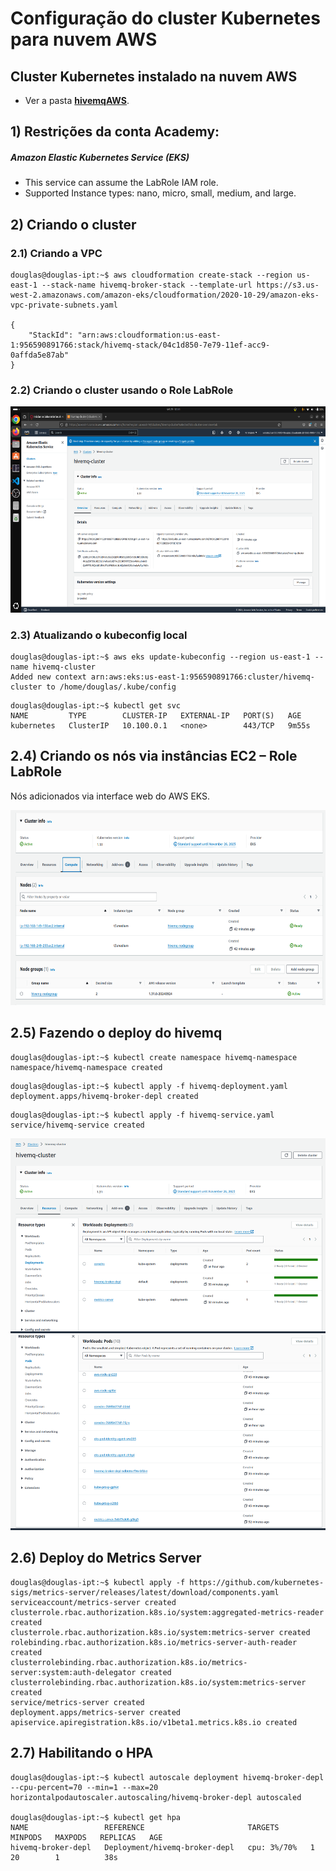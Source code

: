 # Configuração do cluster Kubernetes para nuvem AWS

## Cluster Kubernetes instalado na nuvem AWS
- Ver a pasta [**hivemqAWS**](./hivemqAWS).

## 1) Restrições da conta Academy:

##### <span id="anchor"></span>Amazon Elastic Kubernetes Service (EKS)

- This service can assume the LabRole IAM role.
- Supported Instance types: nano, micro, small, medium, and large.

## 2) Criando o cluster

### 2.1) Criando a VPC
```
douglas@douglas-ipt:~$ aws cloudformation create-stack --region us-east-1 --stack-name hivemq-broker-stack --template-url https://s3.us-west-2.amazonaws.com/amazon-eks/cloudformation/2020-10-29/amazon-eks-vpc-private-subnets.yaml

{
    "StackId": "arn:aws:cloudformation:us-east-1:956590891766:stack/hivemq-stack/04c1d850-7e79-11ef-acc9-0affda5e87ab"
}

```
### 2.2) Criando o cluster usando o Role LabRole

<img src="imagens/hivemq_cluster.png" style="width:17cm;height:8.712cm" />

### 2.3) Atualizando o kubeconfig local
```
douglas@douglas-ipt:~$ aws eks update-kubeconfig --region us-east-1 --name hivemq-cluster
Added new context arn:aws:eks:us-east-1:956590891766:cluster/hivemq-cluster to /home/douglas/.kube/config

```

```
douglas@douglas-ipt:~$ kubectl get svc
NAME         TYPE        CLUSTER-IP   EXTERNAL-IP   PORT(S)   AGE
kubernetes   ClusterIP   10.100.0.1   <none>        443/TCP   9m55s
```

## 2.4) Criando os nós via instâncias EC2 – Role LabRole

Nós adicionados via interface web do AWS EKS.

<img src="imagens/nos.png" style="width:17cm;height:8.259cm" />


## 2.5) Fazendo o deploy do hivemq

```
douglas@douglas-ipt:~$ kubectl create namespace hivemq-namespace
namespace/hivemq-namespace created

```
```
douglas@douglas-ipt:~$ kubectl apply -f hivemq-deployment.yaml 
deployment.apps/hivemq-broker-depl created
```
```
douglas@douglas-ipt:~$ kubectl apply -f hivemq-service.yaml 
service/hivemq-service created
```

<img src="imagens/deployments.png" style="width:17cm;height:8.259cm" />

<img src="imagens/pods.png" style="width:17cm;height:8.259cm" />


## 2.6) Deploy do Metrics Server

```
douglas@douglas-ipt:~$ kubectl apply -f https://github.com/kubernetes-sigs/metrics-server/releases/latest/download/components.yaml
serviceaccount/metrics-server created
clusterrole.rbac.authorization.k8s.io/system:aggregated-metrics-reader created
clusterrole.rbac.authorization.k8s.io/system:metrics-server created
rolebinding.rbac.authorization.k8s.io/metrics-server-auth-reader created
clusterrolebinding.rbac.authorization.k8s.io/metrics-server:system:auth-delegator created
clusterrolebinding.rbac.authorization.k8s.io/system:metrics-server created
service/metrics-server created
deployment.apps/metrics-server created
apiservice.apiregistration.k8s.io/v1beta1.metrics.k8s.io created
```

## 2.7) Habilitando o HPA

```
douglas@douglas-ipt:~$ kubectl autoscale deployment hivemq-broker-depl --cpu-percent=70 --min=1 --max=20
horizontalpodautoscaler.autoscaling/hivemq-broker-depl autoscaled

douglas@douglas-ipt:~$ kubectl get hpa
NAME                 REFERENCE                       TARGETS       MINPODS   MAXPODS   REPLICAS   AGE
hivemq-broker-depl   Deployment/hivemq-broker-depl   cpu: 3%/70%   1         20        1          38s

```
